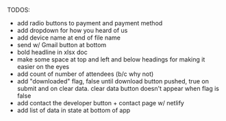 TODOS:

- add radio buttons to payment and payment method
- add dropdown for how you heard of us
- add device name at end of file name
- send w/ Gmail button at bottom
- bold headline in xlsx doc
- make some space at top and left and below headings for making it easier on the eyes
- add count of number of attendees (b/c why not)
- add "downloaded" flag, false until download button pushed, true on submit and on clear data. clear data button doesn't appear when flag is false
- add contact the developer button + contact page w/ netlify
- add list of data in state at bottom of app
